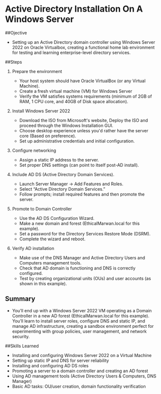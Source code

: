 # Active Directory Installation On A Windows Server

##Ojective
- Setting up an Active Directory domain controller using Windows Server 2022 on Oracle Virtualbox, creating a functional home lab environment for testing and learning enterprise-level directory services.

##Steps
1. Prepare the environment
   - Your host system should have Oracle VirtualBox (or any Virtual Machine).
   - Create a fresh virtual machine (VM) for Windows Server
   - Verify the VM satisfies systems requirements (minimum of 2GB of RAM, 1 CPU core, and 40GB of Disk space allocation).

2. Install Windows Server 2022
   - Download the ISO from Microsoft's website, Deploy the ISO and proceed through the Windows Installation GUI.
   - Choose desktop experience unless you'd rather have the server core (Based on preference).
   - Set up administrative credentials and initial configuration.
  
3. Configure networking
   - Assign a static IP address to the server.
   - Set proper DNS settings (can point to itself post-AD install).

4. Include AD DS (Active Directory Domain Services).
   - Launch Server Manager → Add Features and Roles.
   - Select “Active Directory Domain Services.”
   - Follow prompts; install required features and then promote the server.
  
5. Promote to Domain Controller
   - Use the AD DS Configuration Wizard.
   - Make a new domain and forest (EthicalMarwan.local for this example).
   - Set a password for the Directory Services Restore Mode (DSRM).
   - Complete the wizard and reboot.

6. Verify AD installation
   - Make use of the DNS Manager and Active Directory Users and Computers management tools.
   - Check that AD domain is functioning and DNS is correctly configured.
   - Test by creating organizational units (OUs) and user accounts (as shown in this example).
  

## Summary
- You’ll end up with a Windows Server 2022 VM operating as a Domain Controller in a new AD forest (EthicalMarwan.local for this example). You’ll learn to install server roles, configure DNS and static IP, and manage AD infrastructure, creating a sandbox environment perfect for experimenting with group policies, user management, and network security.


##Skills Learned
- Installing and configuring Windows Server 2022 on a Virtual Machine
- Setting up static IP and DNS for server reliability
- Installing and configuring AD DS roles
- Promoting a server to a domain controller and creating an AD forest
- Using AD management tools (Active Directory Users & Computers, DNS Manager)
- Basic AD tasks: OU/user creation, domain functionality verification
